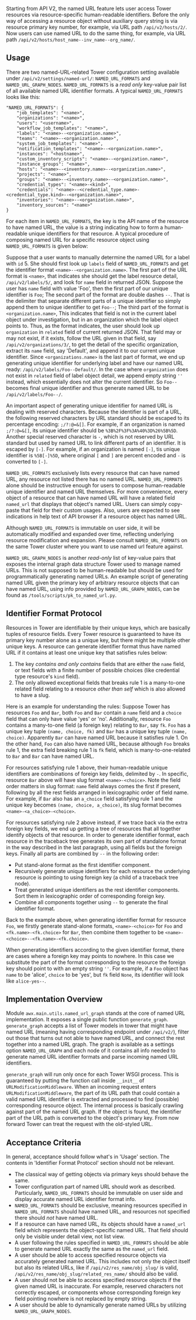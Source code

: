 Starting from API V2, the named URL feature lets user access Tower resources via resource-specific human-readable identifiers. Before the only way of accessing a resource object without auxiliary query string is via resource primary key number, for example, via URL path `/api/v2/hosts/2/`. Now users can use named URL to do the same thing, for example, via URL path `/api/v2/hosts/host_name--inv_name--org_name/`.

## Usage

There are two named-URL-related Tower configuration setting available under `/api/v2/settings/named-url/`: `NAMED_URL_FORMATS` and `NAMED_URL_GRAPH_NODES`. `NAMED_URL_FORMATS` is a *read only* key-value pair list of all available named URL identifier formats. A typical `NAMED_URL_FORMATS` looks like this:
```
"NAMED_URL_FORMATS": {
    "job_templates": "<name>",
    "organizations": "<name>",
    "users": "<username>",
    "workflow_job_templates": "<name>",
    "labels": "<name>--<organization.name>",
    "teams": "<name>--<organization.name>",
    "system_job_templates": "<name>",
    "notification_templates": "<name>--<organization.name>",
    "instances": "<hostname>",
    "custom_inventory_scripts": "<name>--<organization.name>",
    "instance_groups": "<name>",
    "hosts": "<name>--<inventory.name>--<organization.name>",
    "projects": "<name>",
    "groups": "<name>--<inventory.name>--<organization.name>",
    "credential_types": "<name>-<kind>",
    "credentials": "<name>--<credential_type.name>-<credential_type.kind>--<organization.name>",
    "inventories": "<name>--<organization.name>",
    "inventory_sources": "<name>"
}
```
For each item in `NAMED_URL_FORMATS`, the key is the API name of the resource to have named URL, the value is a string indicating how to form a human-readable unique identifiers for that resource. A typical procedure of composing named URL for a specific resource object using `NAMED_URL_FORMATS` is given below:

Suppose that a user wants to manually determine the named URL for a label with `id` 5. She should first look up `labels` field of `NAMED_URL_FORMATS` and get the identifier format `<name>--<organization.name>`. The first part of the URL format is `<name>`, that indicates she should get the label resource detail, `/api/v2/labels/5/`, and look for `name` field in returned JSON. Suppose the user has `name` field with value 'Foo', then the first part of our unique identifier is `Foo`; The second part of the format are double dashes `--`. That is the delimiter that separate different parts of a unique identifier so simply append them to unique identifier to get `Foo--`; The third part of the format is `<organization.name>`, This indicates that field is not in the current label object under investigation, but in an organization which the label object points to. Thus, as the format indicates, the user should look up `organization` in `related` field of current returned JSON. That field may or may not exist, if it exists, follow the URL given in that field, say `/api/v2/organizations/3/`, to get the detail of the specific organization, extract its `name` field, say 'Default', and append it to our current unique identifier. Since `<organizations.name>` is the last part of format, we end up generating unique identifier for underlying label and have our named URL ready: `/api/v2/labels/Foo--Default/`. In the case where `organization` does not exist in `related` field of label object detail, we append empty string `''` instead, which essentially does not alter the current identifier. So `Foo--` becomes final unique identifier and thus generate named URL to be `/api/v2/labels/Foo--/`.

An important aspect of generating unique identifier for named URL is dealing with reserved characters. Because the identifier is part of a URL, the following reserved characters by URL standard should be escaped to its percentage encoding: `;/?:@=&[]`. For example, if an organization is named `;/?:@=&[]`, its unique identifier should be `%3B%2F%3F%3A%40%3D%26%5B%5D`. Another special reserved character is `-`, which is not reserved by URL standard but used by named URL to link different parts of an identifier. It is escaped by `[-]`. For example, if an organization is named `[-]`, tis unique identifier is `%5B[-]%5D`, where original `[` and `]` are percent encoded and `-` is converted to `[-]`.

`NAMED_URL_FORMATS` exclusively lists every resource that can have named URL, any resource not listed there has no named URL. `NAMED_URL_FORMATS` alone should be instructive enough for users to compose human-readable unique identifier and named URL themselves. For more convenience, every object of a resource that can have named URL will have a related field `named_url` that displays that object's named URL. Users can simply copy-paste that field for their custom usages. Also, users are expected to see indications in help text of API browser if a resource object has named URL.

Although `NAMED_URL_FORMATS` is immutable on user side, it will be automatically modified and expanded over time, reflecting underlying resource modification and expansion. Please consult `NAMED_URL_FORMATS` on the same Tower cluster where you want to use named url feature against.

`NAMED_URL_GRAPH_NODES` is another *read-only* list of key-value pairs that exposes the internal graph data structure Tower used to manage named URLs. This is not supposed to be human-readable but should be used for programmatically generating named URLs. An example script of generating named URL given the primary key of arbitrary resource objects that can have named URL, using info provided by `NAMED_URL_GRAPH_NODES`, can be found as `/tools/scripts/pk_to_named_url.py`.

## Identifier Format Protocol

Resources in Tower are identifiable by their unique keys, which are basically tuples of resource fields. Every Tower resource is guaranteed to have its primary key number alone as a unique key, but there might be multiple other unique keys. A resource can generate identifier format thus have named URL if it contains at least one unique key that satisfies rules below:
1. The key *contains and only contains* fields that are either the `name` field, or text fields with a finite number of possible choices (like credential type resource's `kind` field).
2. The only allowed exceptional fields that breaks rule 1 is a many-to-one related field relating to a resource *other than self* which is also allowed to have a slug.

Here is an example for understanding the rules: Suppose Tower has resources `Foo` and `Bar`, both `Foo` and `Bar` contain a `name` field and a `choice` field that can only have value 'yes' or 'no'. Additionally, resource `Foo` contains a many-to-one field (a foreign key) relating to `Bar`, say `fk`. `Foo` has a unique key tuple `(name, choice, fk)` and `Bar` has a unique key tuple `(name, choice)`. Apparently `Bar` can have named URL because it satisfies rule 1. On the other hand, `Foo` can also have named URL, because although `Foo` breaks rule 1, the extra field breaking rule 1 is `fk` field, which is many-to-one-related to `Bar` and `Bar` can have named URL.

For resources satisfying rule 1 above, their human-readable unique identifiers are combinations of foreign key fields, delimited by `-`. In specific, resource `Bar` above will have slug format `<name>-<choice>`. Note the field order matters in slug format: `name` field always comes the first if present, following by all the rest fields arranged in lexicographic order of field name. For example, if `Bar` also has an `a_choice` field satisfying rule 1 and the unique key becomes `(name, choice, a_choice)`, its slug format becomes `<name>-<a_choice>-<choice>`.

For resources satisfying rule 2 above instead, if we trace back via the extra foreign key fields, we end up getting a tree of resources that all together identify objects of that resource. In order to generate identifier format, each resource in the traceback tree generates its own part of standalone format in the way described in the last paragraph, using all fields but the foreign keys. Finally all parts are combined by `--` in the following order:
* Put stand-alone format as the first identifier component.
* Recursively generate unique identifiers for each resource the underlying resource is pointing to using foreign key (a child of a traceback tree node).
* Treat generated unique identifiers as the rest identifier components. Sort them in lexicographic order of corresponding foreign key.
* Combine all components together using `--` to generate the final identifier format.

Back to the example above, when generating identifier format for resource `Foo`, we firstly generate stand-alone formats, `<name>-<choice>` for `Foo` and `<fk.name>-<fk.choice>` for `Bar`, then combine them together to be `<name>-<choice>--<fk.name>-<fk.choice>`.

When generating identifiers according to the given identifier format, there are cases where a foreign key may points to nowhere. In this case we substitute the part of the format corresponding to the resource the foreign key should point to with an empty string `''`. For example, if a `Foo` object has `name` to be 'alice', `choice` to be 'yes', but `fk` field `None`, its identifier will look like `alice-yes--`.


## Implementation Overview
Module `awx.main.utils.named_url_graph` stands at the core of named URL implementation. It exposes a single public function `generate_graph`. `generate_graph` accepts a list of Tower models in tower that might have named URL (meaning having corresponding endpoint under `/api/v2/`), filter out those that turns out not able to have named URL, and connect the rest together into a named URL graph. The graph is available as a settings option `NAMED_URL_GRAPH` and each node of it contains all info needed to generate named URL identifier formats and parse incoming named URL identifiers.

`generate_graph` will run only once for each Tower WSGI process. This is guaranteed by putting the function call inside `__init__` of `URLModificationMiddleware`. When an incoming request enters `URLModificationMiddleware`, the part of its URL path that could contain a valid named URL identifier is extracted and processed to find (possible) corresponding resource object. The internal process is basically crawling against part of the named URL graph. If the object is found, the identifier part of the URL path is converted to the object's primary key. From now forward Tower can treat the request with the old-styled URL.

## Acceptance Criteria
In general, acceptance should follow what's in 'Usage' section. The contents in 'Identifier Format Protocol' section should not be relevant.
* The classical way of getting objects via primary keys should behave the same.
* Tower configuration part of named URL should work as described. Particularly, `NAMED_URL_FORMATS` should be immutable on user side and display accurate named URL identifier format info.
* `NAMED_URL_FORMATS` should be exclusive, meaning resources specified in `NAMED_URL_FORMATS` should have named URL, and resources not specified there should *not* have named URL.
* If a resource can have named URL, its objects should have a `named_url` field which represents the object-specific named URL. That field should only be visible under detail view, not list view.
* A user following the rules specified in `NAMED_URL_FORMATS` should be able to generate named URL exactly the same as the `named_url` field.
* A user should be able to access specified resource objects via accurately generated named URL. This includes not only the object itself but also its related URLs, like if `/api/v2/res_name/obj_slug/` is valid, `/api/v2/res_name/obj_slug/related_res_name/` should also be valid.
* A user should not be able to access specified resource objects if the given named URL is inaccurate. For example, reserved characters not correctly escaped, or components whose corresponding foreign key field pointing nowhere is not replaced by empty string.
* A user should be able to dynamically generate named URLs by utilizing `NAMED_URL_GRAPH_NODES`.
